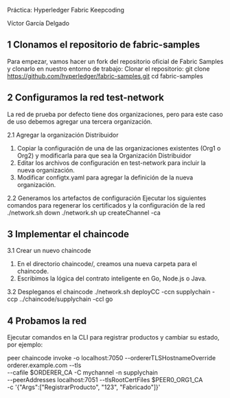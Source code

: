 Práctica: Hyperledger Fabric Keepcoding

Víctor García Delgado

## 1 Clonamos el repositorio de fabric-samples
Para empezar, vamos hacer un fork del repositorio oficial de Fabric Samples y clonarlo en nuestro entorno de trabajo:
Clonar el repositorio:
git clone https://github.com/hyperledger/fabric-samples.git
cd fabric-samples

## 2 Configuramos la red test-network
La red de prueba por defecto tiene dos organizaciones, pero para este caso de uso debemos agregar una tercera organización.

2.1 Agregar la organización Distribuidor
  1. Copiar la configuración de una de las organizaciones existentes (Org1 o Org2) y modificarla para que sea la Organización Distribuidor
  2. Editar los archivos de configuración en test-network para incluir la nueva organización.
  3. Modificar configtx.yaml para agregar la definición de la nueva organización.
     
2.2 Generamos los artefactos de configuración
Ejecutar los siguientes comandos para regenerar los certificados y la configuración de la red
  ./network.sh down
  ./network.sh up createChannel -ca
  
## 3 Implementar el chaincode
3.1 Crear un nuevo chaincode
  1. En el directorio chaincode/, creamos  una nueva carpeta para el chaincode.
  2. Escribimos la lógica del contrato inteligente en Go, Node.js o Java.

3.2 Despleganos el chaincode
  ./network.sh deployCC -ccn supplychain -ccp ../chaincode/supplychain -ccl go

## 4 Probamos la red
Ejecutar comandos en la CLI para registrar productos y cambiar su estado, por ejemplo: 

peer chaincode invoke -o localhost:7050 --ordererTLSHostnameOverride orderer.example.com --tls \
--cafile $ORDERER_CA -C mychannel -n supplychain \
--peerAddresses localhost:7051 --tlsRootCertFiles $PEER0_ORG1_CA \
-c '{"Args":["RegistrarProducto", "123", "Fabricado"]}'


  

